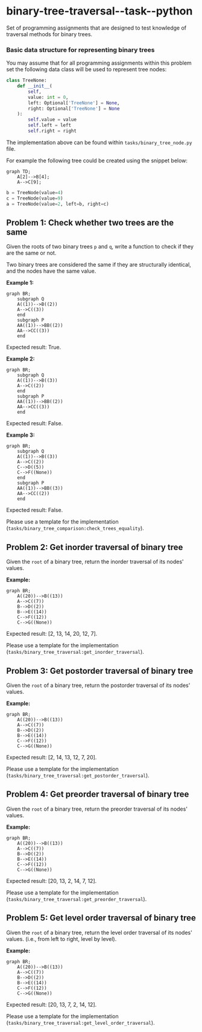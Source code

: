 # binary-tree-traversal--task--python

Set of programming assignments that are designed to test knowledge of traversal methods for binary trees.

### Basic data structure for representing binary trees

You may assume that for all programming assignments within this problem set the following data class
will be used to represent tree nodes:

```python
class TreeNone:
    def __init__(
        self,
        value: int = 0,
        left: Optional['TreeNone'] = None,
        right: Optional['TreeNone'] = None
    ):
        self.value = value
        self.left = left
        self.right = right
```

The implementation above can be found within `tasks/binary_tree_node.py` file.

For example the following tree could be created using the snippet below:


```mermaid
graph TD;
    A[2]-->B[4];
    A-->C[9];
```

```python
b = TreeNode(value=4)
c = TreeNode(value=9)
a = TreeNode(value=2, left=b, right=c)
```

## Problem 1: Check whether two trees are the same

Given the roots of two binary trees `p` and `q`, write a function to check if they are the same or not.

Two binary trees are considered the same if they are structurally identical, and the nodes have the same value.

**Example 1:**
```mermaid
graph BR;
    subgraph Q
    A((1))-->B((2))
    A-->C((3))
    end
    subgraph P
    AA((1))-->BB((2))
    AA-->CC((3))
    end  
```

Expected result: True.

**Example 2:**
```mermaid
graph BR;
    subgraph Q
    A((1))-->B((3))
    A-->C((2))
    end
    subgraph P
    AA((1))-->BB((2))
    AA-->CC((3))
    end  
```

Expected result: False.

**Example 3:**
```mermaid
graph BR;
    subgraph Q
    A((1))-->B((3))
    A-->C((2))
    C-->D((5))
    C-->F((None))
    end
    subgraph P
    AA((1))-->BB((3))
    AA-->CC((2))
    end  
```

Expected result: False.

Please use a template for the implementation (`tasks/binary_tree_comparison:check_trees_equality`).


## Problem 2: Get inorder traversal of binary tree

Given the `root` of a binary tree, return the inorder traversal of its nodes' values.

**Example:**
```mermaid
graph BR;
    A((20))-->B((13))
    A-->C((7))
    B-->D((2))
    B-->E((14))
    C-->F((12))
    C-->G((None))
```

Expected result: [2, 13, 14, 20, 12, 7].

Please use a template for the implementation (`tasks/binary_tree_traversal:get_inorder_traversal`).


## Problem 3: Get postorder traversal of binary tree

Given the `root` of a binary tree, return the postorder traversal of its nodes' values.

**Example:**
```mermaid
graph BR;
    A((20))-->B((13))
    A-->C((7))
    B-->D((2))
    B-->E((14))
    C-->F((12))
    C-->G((None))
```

Expected result: [2, 14, 13, 12, 7, 20].

Please use a template for the implementation (`tasks/binary_tree_traversal:get_postorder_traversal`).


## Problem 4: Get preorder traversal of binary tree

Given the `root` of a binary tree, return the preorder traversal of its nodes' values.

**Example:**
```mermaid
graph BR;
    A((20))-->B((13))
    A-->C((7))
    B-->D((2))
    B-->E((14))
    C-->F((12))
    C-->G((None))
```

Expected result: [20, 13, 2, 14, 7, 12].

Please use a template for the implementation (`tasks/binary_tree_traversal:get_preorder_traversal`).


## Problem 5: Get level order traversal of binary tree

Given the `root` of a binary tree, return the level order traversal of its nodes' values. (i.e., from left to right, level by level).

**Example:**
```mermaid
graph BR;
    A((20))-->B((13))
    A-->C((7))
    B-->D((2))
    B-->E((14))
    C-->F((12))
    C-->G((None))
```

Expected result: [20, 13, 7, 2, 14, 12].

Please use a template for the implementation (`tasks/binary_tree_traversal:get_level_order_traversal`).
